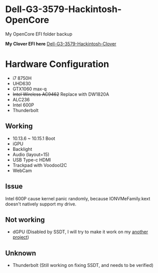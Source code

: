 # Dell-G3-3579-Hackintosh-OpenCore
My OpenCore EFI folder backup

**My Clover EFI here**
[Dell-G3-3579-Hackintosh-Clover](https://github.com/CerteKim/Dell-G3-3579-Hackintosh-Clover)

# Hardware Configuration
* i7 8750H 
* UHD630 
* GTX1060 max-q 
* ~~Intel Wireless AC9462~~  Replace with DW1820A
* ALC236 
* Intel 600P 
* Thunderbolt 

## Working
* 10.13.6 ~ 10.15.1 Boot  
* iGPU  
* Backlight  
* Audio (layout=15)  
* USB Type-c HDMI
* Trackpad with VoodooI2C  
* WebCam

## Issue
Intel 600P cause kernel panic randomly, because IONVMeFamily.kext doesn't natively support my drive.

## Not working
* dGPU (Disabled by SSDT, I will try to make it work on my [another project](https://github.com/CerteKim/Dell-G3-3579-HackintoVM))  

## Unknown
* Thunderbolt (Still working on fixing SSDT, and needs to be verified)
